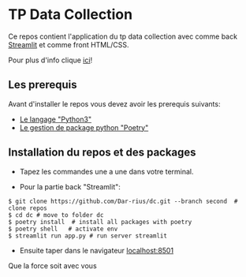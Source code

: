 # TP Data Collection

Ce repos contient l'application du tp data collection avec comme back [Streamlit](https://streamlit.io) et comme front HTML/CSS.

Pour plus d'info clique [ici](https://docs.streamlit.io/library/components/components-api)!

## Les prerequis

Avant d'installer le repos vous devez avoir les prerequis suivants:

- [Le langage "Python3"](https://www.python.org/downloads/)
- [Le gestion de package python "Poetry"](https://www.python.org/downloads/)

## Installation du repos et des packages

- Tapez les commandes une a une dans votre terminal.

- Pour la partie back "Streamlit":

```
$ git clone https://github.com/Dar-rius/dc.git --branch second  # clone repos
$ cd dc # move to folder dc
$ poetry install  # install all packages with poetry
$ poetry shell   # activate env
$ streamlit run app.py # run server streamlit
```

- Ensuite taper dans le navigateur [localhost:8501](http://localhost:8501/)

Que la force soit avec vous
